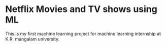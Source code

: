 <H1>Netflix Movies and TV shows using ML</H1>
<p>This is my first machine learning project for machine learning internship at K.R. mangalam university.</p>
